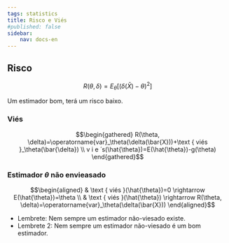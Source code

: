 ```yaml
---
tags: statistics
title: Risco e Viés
#published: false
sidebar:
    nav: docs-en
---
```


## Risco

$$R(\theta, \delta)=E_\theta\left[(\delta(\bar{X})-\theta)^2\right]$$

Um estimador bom, terá um risco baixo.

### Viés

$$\begin{gathered}
R(\theta, \delta)=\operatorname{var}_\theta(\delta(\bar{X}))+\text { viés }_\theta(\bar{\delta}) \\
v i e ́ s(\hat{\theta})=E(\hat{\theta})-g(\theta)
\end{gathered}$$

### Estimador $\theta$ não envieasado

$$\begin{aligned}
& \text { viés }(\hat{\theta})=0 \rightarrow E(\hat{\theta})=\theta \\
& \text { viés }(\hat{\theta}) \rightarrow R(\theta, \delta)=\operatorname{var}_\theta(\delta(\bar{X}))
\end{aligned}$$

- Lembrete: Nem sempre um estimador não-viesado existe.
- Lembrete 2: Nem sempre um estimador não-viesado é um bom estimador.

